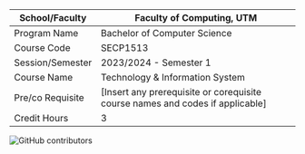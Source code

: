 | School/Faculty                | Faculty of Computing, UTM   |
|-------------------------------|-----------------------------|
| Program Name                  | Bachelor of Computer Science|
| Course Code                   | SECP1513                    |
| Session/Semester              | 2023/2024 - Semester 1      |
| Course Name                   | Technology & Information System |
| Pre/co Requisite              | [Insert any prerequisite or corequisite course names and codes if applicable] |
| Credit Hours                  | 3                           |

<img alt="GitHub contributors" src="https://img.shields.io/github/contributors/drshahizan/BDM?color=2b9348">
